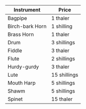 | Instrument      | Price       |
|-----------------|-------------|
| Bagpipe         | 1 thaler    |
| Birch-bark Horn | 1 shilling  |
| Brass Horn      | 1 thaler    |
| Drum            | 3 shillings |
| Fiddle          | 3 thaler    |
| Flute           | 2 shillings |
| Hurdy-gurdy     | 3 thaler    |
| Lute            | 15 shillings|
| Mouth Harp      | 5 shillings |
| Shawm           | 5 shillings |
| Spinet          | 15 thaler   |
